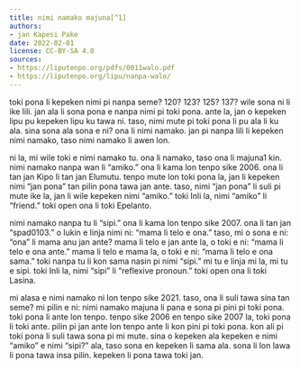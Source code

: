 ```yaml
---
title: nimi namako majuna[^1]
authors:
- jan Kapesi Pake
date: 2022-02-01
license: CC-BY-SA 4.0
sources:
- https://liputenpo.org/pdfs/0011walo.pdf
- https://liputenpo.org/lipu/nanpa-walo/
---
```


toki pona li kepeken nimi pi nanpa seme? 120? 123? 125? 137? wile sona ni li ike lili. jan ala li sona pona e nanpa nimi pi toki pona. ante la, jan o kepeken lipu pu kepeken lipu ku tawa ni. taso, nimi mute pi toki pona li pu ala li ku ala. sina sona ala sona e ni? ona li nimi namako. jan pi nanpa lili li kepeken nimi namako, taso nimi namako li awen lon.

ni la, mi wile toki e nimi namako tu. ona li namako, taso ona li majuna1 kin. nimi namako nanpa wan li “amiko.” ona li kama lon tenpo sike 2006. ona li tan jan Kipo li tan jan Elumutu. tenpo mute lon toki pona la, jan li kepeken nimi “jan pona” tan pilin pona tawa jan ante. taso, nimi “jan pona” li suli pi mute ike la, jan li wile kepeken nimi “amiko.” toki Inli la, nimi “amiko” li “friend.” toki open ona li toki Epelanto.

[^1]: “majuna” li “sin ala”

nimi namako nanpa tu li “sipi.” ona li kama lon tenpo sike 2007. ona li tan jan “spad0103.” o lukin e linja nimi ni: “mama li telo e ona.” taso, mi o sona e ni: “ona” li mama anu jan ante? mama li telo e jan ante la, o toki e ni: “mama li telo e ona ante.” mama li telo e mama la, o toki e ni: “mama li telo e ona sama.” toki nanpa tu li kon sama nasin pi nimi “sipi.” mi tu e linja mi la, mi tu e sipi. toki Inli la, nimi “sipi” li “reflexive pronoun.” toki open ona li toki Lasina.

mi alasa e nimi namako ni lon tenpo sike 2021. taso, ona li suli tawa sina tan seme? mi pilin e ni: nimi namako majuna li pana e sona pi pini pi toki pona. toki pona li ante lon tenpo. tenpo sike 2006 en tenpo sike 2007 la, toki pona li toki ante. pilin pi jan ante lon tenpo ante li kon pini pi toki pona. kon ali pi toki pona li suli tawa sona pi mi mute. sina o kepeken ala kepeken e nimi “amiko” e nimi “sipi?” ala, taso sona en kepeken li sama ala. sona li lon lawa li pona tawa insa pilin. kepeken li pona tawa toki jan.